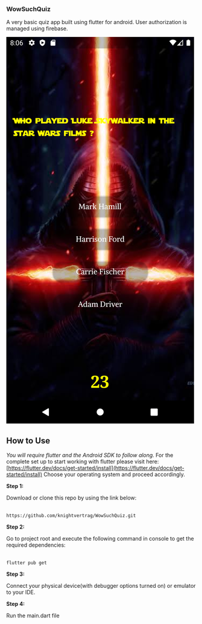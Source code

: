 
### WowSuchQuiz

  

A very basic quiz app built using flutter for android. User authorization is managed using firebase.

  

![Image of Quiz Page](images/s1.png)

  

## How to Use

  

*You will require flutter and the Android SDK to follow along.*
For the complete set up to start working with flutter please visit here: [https://flutter.dev/docs/get-started/install](https://flutter.dev/docs/get-started/install)
Choose your operating system and proceed accordingly.
 

  

**Step 1:**

  

Download or clone this repo by using the link below:

  

```

https://github.com/knightvertrag/WowSuchQuiz.git

```

  

**Step 2:**

  

Go to project root and execute the following command in console to get the required dependencies:

  

```

flutter pub get

```

  

**Step 3:**

  

Connect your physical device(with debugger options turned on)  or emulator to your IDE.

  

**Step 4:**

  

Run the main.dart file

